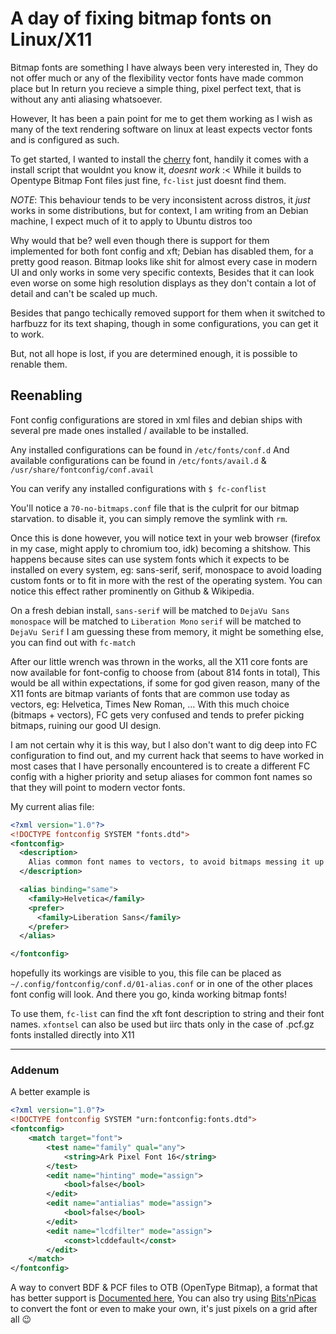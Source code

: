# A day of fixing bitmap fonts on Linux/X11

Bitmap fonts are something I have always been very interested in,
They do not offer much or any of the flexibility vector fonts have made common place but
In return you recieve a simple thing, pixel perfect text, that is without any anti aliasing whatsoever.

However, It has been a pain point for me to get them working as I wish as many of the text rendering software on linux at least expects vector fonts and is configured as such.

To get started, I wanted to install the [cherry](https://github.com/turquoise-hexagon/cherry) font, handily it comes with a install script that wouldnt you know it, *doesnt work* :<
While it builds to Opentype Bitmap Font files just fine, `fc-list` just doesnt find them.

*NOTE*: This behaviour tends to be very inconsistent across distros, it *just* works in some distributions, but for context, I am writing from an Debian machine, I expect much of it to apply to Ubuntu distros too

Why would that be? well even though there is support for them implemented for both font config and xft; Debian has disabled them, for a pretty good reason.
Bitmap looks like shit for almost every case in modern UI and only works in some very specific contexts, Besides that it can look even worse on some high resolution displays as they don't contain a lot of detail and can't be scaled up much.

Besides that pango techically removed support for them when it switched to harfbuzz for its text shaping, though in some configurations, you can get it to work.

But, not all hope is lost, if you are determined enough, it is possible to renable them.

## Reenabling
Font config configurations are stored in xml files and debian ships with several pre made ones installed / available to be installed.

Any installed configurations can be found in `/etc/fonts/conf.d`
And available configurations can be found in `/etc/fonts/avail.d` & `/usr/share/fontconfig/conf.avail`

You can verify any installed configurations  with `$ fc-conflist`

You'll notice a `70-no-bitmaps.conf` file that is the culprit for our bitmap starvation.
to disable it, you can simply remove the symlink with `rm`.

Once this is done however, you will notice text in your web browser (firefox in my case, might apply to chromium too, idk) becoming a shitshow.
This happens because sites can use system fonts which it expects to be installed on every system, eg: sans-serif, serif, monospace to avoid loading custom fonts or to fit in more with the rest of the operating system.
You can notice this effect rather prominently on Github & Wikipedia.

On a fresh debian install,
`sans-serif` will be matched to `DejaVu Sans`
`monospace` will be matched to `Liberation Mono`
`serif` will be matched to `DejaVu Serif`
I am guessing these from memory, it might be something else, you can find out with `fc-match`

After our little wrench was thrown in the works, all the X11 core fonts are now available for font-config to choose from (about 814 fonts in total),
This would be all within expectations, if some for god given reason, many of the X11 fonts are bitmap variants of fonts that are common use today as vectors, eg: Helvetica, Times New Roman, ...
With this much choice (bitmaps + vectors), FC gets very confused and tends to prefer picking bitmaps, ruining our good UI design.

I am not certain why it is this way, but I also don't want to dig deep into FC configuration to find out, and my current hack that seems to have worked in most cases that I have personally encountered is to create a different FC config with a higher priority and setup aliases for common font names
so that they will point to modern vector fonts.

My current alias file: 
```xml
<?xml version="1.0"?>
<!DOCTYPE fontconfig SYSTEM "fonts.dtd">
<fontconfig>
  <description>
  	Alias common font names to vectors, to avoid bitmaps messing it up
  </description>

  <alias binding="same">
    <family>Helvetica</family>
    <prefer>
      <family>Liberation Sans</family>
    </prefer>
  </alias>

</fontconfig>
```

hopefully its workings are visible to you, this file can be placed as `~/.config/fontconfig/conf.d/01-alias.conf` or in one of the other places font config will look.
And there you go, kinda working bitmap fonts!

To use them, `fc-list` can find the xft font description to string and their font names.
`xfontsel` can also be used but iirc thats only in the case of .pcf.gz fonts installed directly into X11

---
### Addenum
A better example is
```xml
<?xml version="1.0"?>
<!DOCTYPE fontconfig SYSTEM "urn:fontconfig:fonts.dtd">
<fontconfig>
    <match target="font"> 
        <test name="family" qual="any">
            <string>Ark Pixel Font 16</string>
        </test>
        <edit name="hinting" mode="assign">
            <bool>false</bool>
        </edit>
        <edit name="antialias" mode="assign">
            <bool>false</bool>
        </edit>
        <edit name="lcdfilter" mode="assign">
            <const>lcddefault</const>
        </edit> 
    </match>
</fontconfig>
```
A way to convert BDF & PCF files to OTB (OpenType Bitmap), a format that has better support is [Documented here](https://gist.github.com/Earnestly/6bc5bad7666f7bf8816d054b7b76112e), You can also try using [Bits'nPicas](https://github.com/kreativekorp/bitsnpicas) to convert the font or even to make your own, it's just pixels on a grid after all 😉
